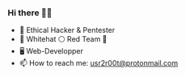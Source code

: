 ### Hi there ✌🏽

- 🏴‍  Ethical Hacker & Pentester
- 👤  Whitehat ⚪ Red Team 🔴
- 🖥️  Web-Developper
- 📫  How to reach me: usr2r00t@protonmail.com
